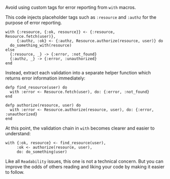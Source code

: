 Avoid using custom tags for error reporting from `with` macros.

This code injects placeholder tags such as `:resource` and `:authz` for the purpose of error
reporting.

    with {:resource, {:ok, resource}} <- {:resource, Resource.fetch(user)},
         {:authz, :ok} <- {:authz, Resource.authorize(resource, user)} do
      do_something_with(resource)
    else
      {:resource, _} -> {:error, :not_found}
      {:authz, _} -> {:error, :unauthorized}
    end

Instead, extract each validation into a separate helper function which returns error
information immediately:

    defp find_resource(user) do
      with :error <- Resource.fetch(user), do: {:error, :not_found}
    end

    defp authorize(resource, user) do
      with :error <- Resource.authorize(resource, user), do: {:error, :unauthorized}
    end

At this point, the validation chain in `with` becomes clearer and easier to understand:

    with {:ok, resource} <- find_resource(user),
         :ok <- authorize(resource, user),
         do: do_something(user)

Like all `Readability` issues, this one is not a technical concern.
But you can improve the odds of others reading and liking your code by making
it easier to follow.
